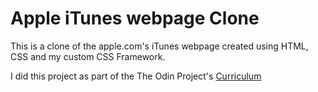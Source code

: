 # Apple iTunes webpage Clone #

This is a clone of the apple.com's iTunes webpage created using HTML, CSS and my custom CSS Framework.

I did this project as part of the The Odin Project's [Curriculum](https://www.theodinproject.com/courses/html5-and-css3/lessons/design-your-own-grid-based-framework)